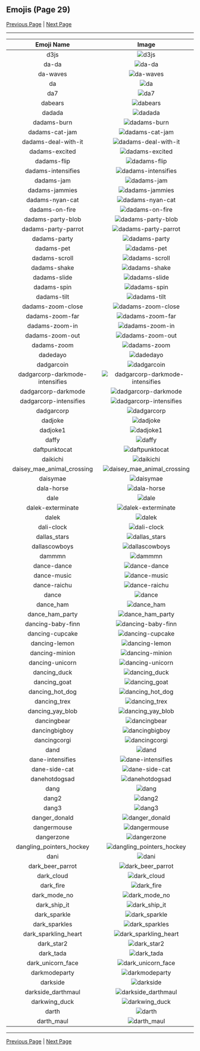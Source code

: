 
## Emojis (Page 29)

[Previous Page](/docs/hc/page-c-0028.md)
  | [Next Page](/docs/hc/page-d-0030.md)

<hr />

|Emoji Name|Image|
| :-: | :-: |
|d3js| ![d3js](/emojis/hc/d3js.png)|
|da-da| ![da-da](/emojis/hc/da-da.png)|
|da-waves| ![da-waves](/emojis/hc/da-waves.gif)|
|da| ![da](/emojis/hc/da.png)|
|da7| ![da7](/emojis/hc/da7.jpg)|
|dabears| ![dabears](/emojis/hc/dabears.png)|
|dadada| ![dadada](/emojis/hc/dadada.jpg)|
|dadams-burn| ![dadams-burn](/emojis/hc/dadams-burn.gif)|
|dadams-cat-jam| ![dadams-cat-jam](/emojis/hc/dadams-cat-jam.gif)|
|dadams-deal-with-it| ![dadams-deal-with-it](/emojis/hc/dadams-deal-with-it.gif)|
|dadams-excited| ![dadams-excited](/emojis/hc/dadams-excited.gif)|
|dadams-flip| ![dadams-flip](/emojis/hc/dadams-flip.gif)|
|dadams-intensifies| ![dadams-intensifies](/emojis/hc/dadams-intensifies.gif)|
|dadams-jam| ![dadams-jam](/emojis/hc/dadams-jam.gif)|
|dadams-jammies| ![dadams-jammies](/emojis/hc/dadams-jammies.gif)|
|dadams-nyan-cat| ![dadams-nyan-cat](/emojis/hc/dadams-nyan-cat.gif)|
|dadams-on-fire| ![dadams-on-fire](/emojis/hc/dadams-on-fire.gif)|
|dadams-party-blob| ![dadams-party-blob](/emojis/hc/dadams-party-blob.gif)|
|dadams-party-parrot| ![dadams-party-parrot](/emojis/hc/dadams-party-parrot.gif)|
|dadams-party| ![dadams-party](/emojis/hc/dadams-party.gif)|
|dadams-pet| ![dadams-pet](/emojis/hc/dadams-pet.gif)|
|dadams-scroll| ![dadams-scroll](/emojis/hc/dadams-scroll.gif)|
|dadams-shake| ![dadams-shake](/emojis/hc/dadams-shake.gif)|
|dadams-slide| ![dadams-slide](/emojis/hc/dadams-slide.gif)|
|dadams-spin| ![dadams-spin](/emojis/hc/dadams-spin.gif)|
|dadams-tilt| ![dadams-tilt](/emojis/hc/dadams-tilt.gif)|
|dadams-zoom-close| ![dadams-zoom-close](/emojis/hc/dadams-zoom-close.gif)|
|dadams-zoom-far| ![dadams-zoom-far](/emojis/hc/dadams-zoom-far.gif)|
|dadams-zoom-in| ![dadams-zoom-in](/emojis/hc/dadams-zoom-in.gif)|
|dadams-zoom-out| ![dadams-zoom-out](/emojis/hc/dadams-zoom-out.gif)|
|dadams-zoom| ![dadams-zoom](/emojis/hc/dadams-zoom.gif)|
|dadedayo| ![dadedayo](/emojis/hc/dadedayo.png)|
|dadgarcoin| ![dadgarcoin](/emojis/hc/dadgarcoin.png)|
|dadgarcorp-darkmode-intensifies| ![dadgarcorp-darkmode-intensifies](/emojis/hc/dadgarcorp-darkmode-intensifies.gif)|
|dadgarcorp-darkmode| ![dadgarcorp-darkmode](/emojis/hc/dadgarcorp-darkmode.png)|
|dadgarcorp-intensifies| ![dadgarcorp-intensifies](/emojis/hc/dadgarcorp-intensifies.gif)|
|dadgarcorp| ![dadgarcorp](/emojis/hc/dadgarcorp.png)|
|dadjoke| ![dadjoke](/emojis/hc/dadjoke.png)|
|dadjoke1| ![dadjoke1](/emojis/hc/dadjoke1.gif)|
|daffy| ![daffy](/emojis/hc/daffy.jpg)|
|daftpunktocat| ![daftpunktocat](/emojis/hc/daftpunktocat.gif)|
|daikichi| ![daikichi](/emojis/hc/daikichi.png)|
|daisey_mae_animal_crossing| ![daisey_mae_animal_crossing](/emojis/hc/daisey_mae_animal_crossing.png)|
|daisymae| ![daisymae](/emojis/hc/daisymae.png)|
|dala-horse| ![dala-horse](/emojis/hc/dala-horse.png)|
|dale| ![dale](/emojis/hc/dale.png)|
|dalek-exterminate| ![dalek-exterminate](/emojis/hc/dalek-exterminate.gif)|
|dalek| ![dalek](/emojis/hc/dalek.png)|
|dali-clock| ![dali-clock](/emojis/hc/dali-clock.png)|
|dallas_stars| ![dallas_stars](/emojis/hc/dallas_stars.png)|
|dallascowboys| ![dallascowboys](/emojis/hc/dallascowboys.jpg)|
|dammmn| ![dammmn](/emojis/hc/dammmn.gif)|
|dance-dance| ![dance-dance](/emojis/hc/dance-dance.gif)|
|dance-music| ![dance-music](/emojis/hc/dance-music.gif)|
|dance-raichu| ![dance-raichu](/emojis/hc/dance-raichu.gif)|
|dance| ![dance](/emojis/hc/dance.gif)|
|dance_ham| ![dance_ham](/emojis/hc/dance_ham.gif)|
|dance_ham_party| ![dance_ham_party](/emojis/hc/dance_ham_party.gif)|
|dancing-baby-finn| ![dancing-baby-finn](/emojis/hc/dancing-baby-finn.gif)|
|dancing-cupcake| ![dancing-cupcake](/emojis/hc/dancing-cupcake.gif)|
|dancing-lemon| ![dancing-lemon](/emojis/hc/dancing-lemon.gif)|
|dancing-minion| ![dancing-minion](/emojis/hc/dancing-minion.gif)|
|dancing-unicorn| ![dancing-unicorn](/emojis/hc/dancing-unicorn.gif)|
|dancing_duck| ![dancing_duck](/emojis/hc/dancing_duck.gif)|
|dancing_goat| ![dancing_goat](/emojis/hc/dancing_goat.gif)|
|dancing_hot_dog| ![dancing_hot_dog](/emojis/hc/dancing_hot_dog.gif)|
|dancing_trex| ![dancing_trex](/emojis/hc/dancing_trex.gif)|
|dancing_yay_blob| ![dancing_yay_blob](/emojis/hc/dancing_yay_blob.gif)|
|dancingbear| ![dancingbear](/emojis/hc/dancingbear.gif)|
|dancingbigboy| ![dancingbigboy](/emojis/hc/dancingbigboy.gif)|
|dancingcorgi| ![dancingcorgi](/emojis/hc/dancingcorgi.gif)|
|dand| ![dand](/emojis/hc/dand.png)|
|dane-intensifies| ![dane-intensifies](/emojis/hc/dane-intensifies.gif)|
|dane-side-cat| ![dane-side-cat](/emojis/hc/dane-side-cat.png)|
|danehotdogsad| ![danehotdogsad](/emojis/hc/danehotdogsad.png)|
|dang| ![dang](/emojis/hc/dang.png)|
|dang2| ![dang2](/emojis/hc/dang2.png)|
|dang3| ![dang3](/emojis/hc/dang3.png)|
|danger_donald| ![danger_donald](/emojis/hc/danger_donald.png)|
|dangermouse| ![dangermouse](/emojis/hc/dangermouse.png)|
|dangerzone| ![dangerzone](/emojis/hc/dangerzone.jpg)|
|dangling_pointers_hockey| ![dangling_pointers_hockey](/emojis/hc/dangling_pointers_hockey.jpg)|
|dani| ![dani](/emojis/hc/dani.png)|
|dark_beer_parrot| ![dark_beer_parrot](/emojis/hc/dark_beer_parrot.gif)|
|dark_cloud| ![dark_cloud](/emojis/hc/dark_cloud.png)|
|dark_fire| ![dark_fire](/emojis/hc/dark_fire.png)|
|dark_mode_no| ![dark_mode_no](/emojis/hc/dark_mode_no.png)|
|dark_ship_it| ![dark_ship_it](/emojis/hc/dark_ship_it.png)|
|dark_sparkle| ![dark_sparkle](/emojis/hc/dark_sparkle.png)|
|dark_sparkles| ![dark_sparkles](/emojis/hc/dark_sparkles.png)|
|dark_sparkling_heart| ![dark_sparkling_heart](/emojis/hc/dark_sparkling_heart.png)|
|dark_star2| ![dark_star2](/emojis/hc/dark_star2.png)|
|dark_tada| ![dark_tada](/emojis/hc/dark_tada.png)|
|dark_unicorn_face| ![dark_unicorn_face](/emojis/hc/dark_unicorn_face.png)|
|darkmodeparty| ![darkmodeparty](/emojis/hc/darkmodeparty.gif)|
|darkside| ![darkside](/emojis/hc/darkside.png)|
|darkside_darthmaul| ![darkside_darthmaul](/emojis/hc/darkside_darthmaul.gif)|
|darkwing_duck| ![darkwing_duck](/emojis/hc/darkwing_duck.png)|
|darth| ![darth](/emojis/hc/darth.png)|
|darth_maul| ![darth_maul](/emojis/hc/darth_maul.gif)|

<hr/>

[Previous Page](/docs/hc/page-c-0028.md)
  | [Next Page](/docs/hc/page-d-0030.md)